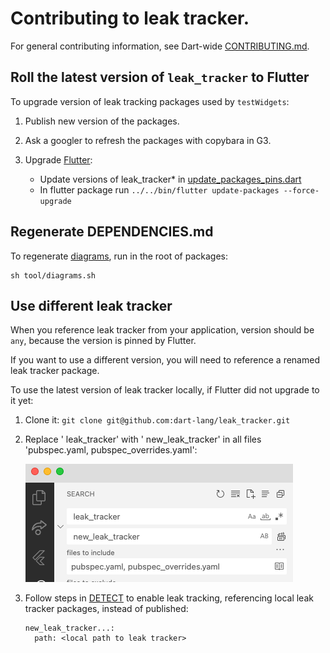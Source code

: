 # Contributing to leak tracker.

For general contributing information, see Dart-wide [CONTRIBUTING.md](https://github.com/dart-lang/.github/blob/main/CONTRIBUTING.md).

##  Roll the latest version of `leak_tracker` to Flutter

To upgrade version of leak tracking packages used by `testWidgets`:

1. Publish new version of the packages.

2. Ask a googler to refresh the packages with copybara in G3.

3. Upgrade [Flutter](https://github.com/flutter/flutter):

    - Update versions of leak_tracker* in [update_packages_pins.dart](https://github.com/flutter/flutter/blob/main/packages/flutter_tools/lib/src/update_packages_pins.dart)
    - In flutter package run `../../bin/flutter update-packages --force-upgrade`

## Regenerate DEPENDENCIES.md

To regenerate [diagrams](https://pub.dev/packages/layerlens), run in the root of packages:

```shell
sh tool/diagrams.sh
```

## Use different leak tracker

When you reference leak tracker from your application, version should be `any`, because
the version is pinned by Flutter.

If you want to use a different version, you will need to reference a renamed leak tracker package.

To use the latest version of leak tracker locally, if Flutter did not upgrade to it yet:

1. Clone it: `git clone git@github.com:dart-lang/leak_tracker.git`

2. Replace ' leak_tracker' with ' new_leak_tracker' in all files 'pubspec.yaml, pubspec_overrides.yaml':

   ![replace](images/rename.png "Rename leak_tracker")

3. Follow steps in [DETECT](./DETECT.md) to enable leak tracking, referencing
   local leak tracker packages, instead of published:

   ```
   new_leak_tracker...:
     path: <local path to leak tracker>
   ```
